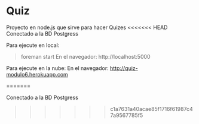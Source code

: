 # Quiz

Proyecto en node.js que sirve para hacer Quizes
<<<<<<< HEAD
Conectado a la BD Postgress

Para ejecute en local:
> foreman start
En el navegador: http://localhost:5000

Para ejecute en la nube:
En el navegador: http://quiz-modulo6.herokuapp.com

=======

Conectado a la BD Postgress
>>>>>>> c1a7631a40acae85f1716f61987c47a9567785f5
